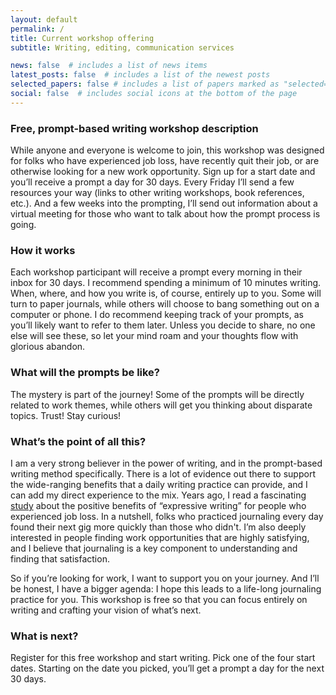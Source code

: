 ```yaml
---
layout: default
permalink: /
title: Current workshop offering
subtitle: Writing, editing, communication services

news: false  # includes a list of news items
latest_posts: false  # includes a list of the newest posts
selected_papers: false # includes a list of papers marked as "selected={true}"
social: false  # includes social icons at the bottom of the page
---
```


### Free, prompt-based writing workshop description
While anyone and everyone is welcome to join, this workshop was designed for folks who have experienced job loss, have recently quit their job, or are otherwise looking for a new work opportunity. Sign up for a start date and you’ll receive a prompt a day for 30 days. Every Friday I’ll send a few resources your way (links to other writing workshops, book references, etc.). And a few weeks into the prompting, I’ll send out information about a virtual meeting for those who want to talk about how the prompt process is going. 


### How it works 
Each workshop participant will receive a prompt every morning in their inbox for 30 days. I recommend spending a minimum of 10 minutes writing. When, where, and how you write is, of course, entirely up to you. Some will turn to paper journals, while others will choose to bang something out on a computer or phone. I do recommend keeping track of your prompts, as you’ll likely want to refer to them later. Unless you decide to share, no one else will see these, so let your mind roam and your thoughts flow with glorious abandon.  


### What will the prompts be like? 
The mystery is part of the journey! Some of the prompts will be directly related to work themes, while others will get you thinking about disparate topics. Trust! Stay curious!


### What’s the point of all this? 
I am a very strong believer in the power of writing, and in the prompt-based writing method specifically. There is a lot of evidence out there to support the wide-ranging benefits that a daily writing practice can provide, and I can add my direct experience to the mix. Years ago, I read a fascinating [study](https://psycnet.apa.org/record/1994-39375-001) about the positive benefits of “expressive writing” for people who experienced job loss. In a nutshell, folks who practiced journaling every day found their next gig more quickly than those who didn't. I’m also deeply interested in people finding work opportunities that are highly satisfying, and I believe that journaling is a key component to understanding and finding that satisfaction. 

So if you’re looking for work, I want to support you on your journey. And I’ll be honest, I have a bigger agenda: I hope this leads to a life-long journaling practice for you. This workshop is free so that you can focus entirely on writing and crafting your vision of what’s next.   

### What is next? 
Register for this free workshop and start writing. Pick one of the four start dates. Starting on the date you picked, you’ll get a prompt a day for the next 30 days. 

